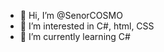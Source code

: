 - 👋 Hi, I’m @SenorCOSMO
- 👀 I’m interested in C#, html, CSS
- 🌱 I’m currently learning C#

<!---
SenorCOSMO/SenorCOSMO is a ✨ special ✨ repository because its `README.md` (this file) appears on your GitHub profile.
You can click the Preview link to take a look at your changes.
--->
